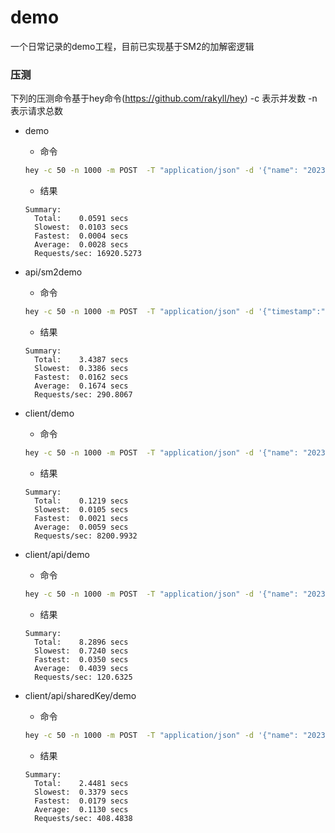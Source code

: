# demo
一个日常记录的demo工程，目前已实现基于SM2的加解密逻辑


### 压测
下列的压测命令基于hey命令(https://github.com/rakyll/hey) -c 表示并发数 -n 表示请求总数

- demo
    - 命令
    ```bash
    hey -c 50 -n 1000 -m POST  -T "application/json" -d '{"name": "2023年了, 谁还用传统的编程方式", "age": 23}' http://127.0.0.1:8080/demo
    ```
    - 结果
    ```text
    Summary:
      Total:	0.0591 secs
      Slowest:	0.0103 secs
      Fastest:	0.0004 secs
      Average:	0.0028 secs
      Requests/sec:	16920.5273
    ```
    
- api/sm2demo
    - 命令
    ```bash
    hey -c 50 -n 1000 -m POST  -T "application/json" -d '{"timestamp":"1691470743702","data":"042F6A08F7001ACDE7027C87D2B27ECEFAF184B35FC93E08C59395A3A4B990D3A98648C7BB1C8F1DBCCB60D4874E615835A10836C2AFF139CA797646942DCA214B937D041EACAC601D5607DF1B2F01ACB30332E99B752DE51FA6EB9A0D59BAA67BF8F7ACAD3BFD04AE27197D4ABDA8F252B91B4A98189D6CC6C891CEC78D114AA54EFD29551D6209DABDA3CDF4C24F5F9A9B1ACC54D819FE652C8E3E624E5517","signature":"3046022100ded53c096029f30409e53074b88e4d97af49e232db7ff9217e2bde0086546f92022100ca8a31ab629052fd099b4f836af77585e152f145b84fe868e4574c119d9e518d","appId":"c-appId-demo-SM2","nonce":"9026a74e449b4cd1affd75f7a1feb0f2"}' http://127.0.0.1:8080/api/sm2demo
    ```
    - 结果
    ```text
    Summary:
      Total:	3.4387 secs
      Slowest:	0.3386 secs
      Fastest:	0.0162 secs
      Average:	0.1674 secs
      Requests/sec:	290.8067
    ```
    
- client/demo
    - 命令
    ```bash
    hey -c 50 -n 1000 -m POST  -T "application/json" -d '{"name": "2023年了, 谁还用传统的编程方式", "age": 25}' http://127.0.0.1:8080/client/demo
    ```
    - 结果
    ```text
    Summary:
      Total:	0.1219 secs
      Slowest:	0.0105 secs
      Fastest:	0.0021 secs
      Average:	0.0059 secs
      Requests/sec:	8200.9932
    ```
    
- client/api/demo
    - 命令
    ```bash
    hey -c 50 -n 1000 -m POST  -T "application/json" -d '{"name": "2023年了, 谁还用传统的编程方式", "age": 25}'  http://127.0.0.1:8080/client/api/demo
    ```
    - 结果
    ```text
    Summary:
      Total:	8.2896 secs
      Slowest:	0.7240 secs
      Fastest:	0.0350 secs
      Average:	0.4039 secs
      Requests/sec:	120.6325
    ```
  
- client/api/sharedKey/demo
    - 命令
    ```bash
    hey -c 50 -n 1000 -m POST  -T "application/json" -d '{"name": "2023年了, 谁还用传统的编程方式", "age": 25}'  http://127.0.0.1:8080/client/api/sharedKey/demo
    ```
    - 结果
    ```text
    Summary:
      Total:	2.4481 secs
      Slowest:	0.3379 secs
      Fastest:	0.0179 secs
      Average:	0.1130 secs
      Requests/sec:	408.4838
    ```